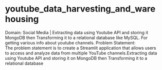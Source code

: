 # youtube_data_harvesting_and_warehousing
Domain: Social Media | Extracting data using Youtube API and storing it MongoDB then Transforming it to a relational database like MySQL. For getting various info about youtube channels. 
Problem Statement:                                                                                                                                                  
              The problem statement is to create a Streamlit  application that allows users to access and analyze data from multiple YouTube channels.Extracting data using  Youtube API and storing it on MongoDB then Transforming it to a relational database 

              
